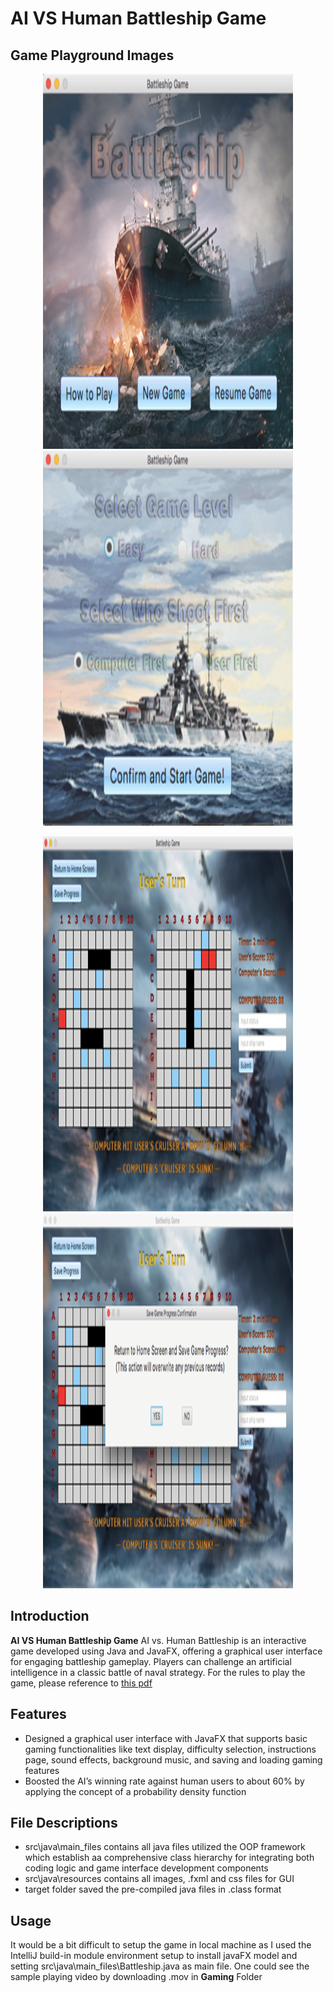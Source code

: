 # AI VS Human Battleship Game

## Game Playground Images
<p align="center">
  <img src="https://github.com/angel-gao/AI-VS-Human-Battleship/blob/main/readme_images/Picture1.png" alt="Image 1" width="400" height="600"/>
  <img src="https://github.com/angel-gao/AI-VS-Human-Battleship/blob/main/readme_images/Picture2.png" alt="Image 2" width="400" height="600"/>
</p>
<p align="center">
  <img src="https://github.com/angel-gao/AI-VS-Human-Battleship/blob/main/readme_images/Picture3.png" alt="Image 3" width="400" height="600"/>
  <img src="https://github.com/angel-gao/AI-VS-Human-Battleship/blob/main/readme_images/Picture4.png" alt="Image 4" width="400" height="600"/>
</p>


## Introduction

**AI VS Human Battleship Game** AI vs. Human Battleship is an interactive game developed using Java and JavaFX, offering a graphical user interface for engaging battleship gameplay. Players can challenge an artificial intelligence in a classic battle of naval strategy. For the rules to play the game, please reference to [this pdf](https://www.hasbro.com/common/instruct/battleship.pdf)

## Features

- Designed a graphical user interface with JavaFX that supports basic gaming functionalities like text display, difficulty selection, instructions page, sound effects, background music, and saving and loading gaming features
- Boosted the AI’s winning rate against human users to about 60% by applying the concept of a probability density function


## File Descriptions
- src\java\main_files contains all java files utilized the OOP framework which establish aa comprehensive class hierarchy for integrating both coding logic and game interface development components
- src\java\resources contains all images, .fxml and css files for GUI
- target folder saved the pre-compiled java files in .class format


## Usage
It would be a bit difficult to setup the game in local machine as I used the IntelliJ build-in module environment setup to install javaFX model and setting src\java\main_files\Battleship.java as main file. One could see the sample playing video by downloading .mov in **Gaming** Folder


